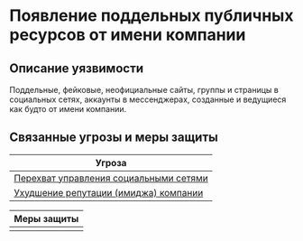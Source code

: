 # Появление поддельных публичных ресурсов от имени компании
## Описание уязвимости
Поддельные, фейковые, неофициальные сайты, группы и страницы в социальных сетях, аккаунты в мессенджерах, созданные и ведущиеся как будто от имени компании.

## Связанные угрозы и меры защиты
|Угроза|
|-|
|[Перехват управления социальными сетями](/vkr/threats/page22)|
|[Ухудшение репутации (имиджа) компании](/vkr/threats/page24)|

|Меры защиты|
|-|
||
